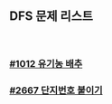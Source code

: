 ## DFS 문제 리스트

<br>

### [#1012 유기농 배추](./2020-01-13/README.md)

### [#2667 단지번호 붙이기](./2020-01-10/README.md)